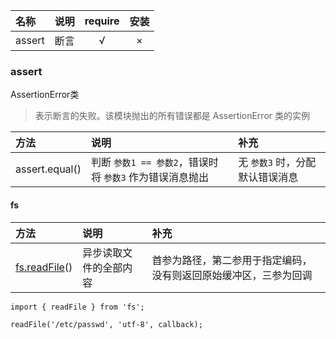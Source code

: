 
名称 | 说明 | require | 安装
:- | :- | :-: | :-:
assert | 断言 | √ | ×

### assert

AssertionError类
> 表示断言的失败。该模块抛出的所有错误都是 AssertionError 类的实例

方法 | 说明 | 补充 
:- | :- | :-
assert.equal() | 判断 `参数1 == 参数2`，错误时将 `参数3` 作为错误消息抛出 | 无 `参数3` 时，分配默认错误消息  

#### fs

方法 | 说明 | 补充 
:- | :- | :-
[fs.readFile](http://nodejs.cn/api/fs.html#fs_fs_readfile_path_options_callback)() | 异步读取文件的全部内容 | 首参为路径，第二参用于指定编码，没有则返回原始缓冲区，三参为回调  

```
import { readFile } from 'fs';

readFile('/etc/passwd', 'utf-8', callback);
```





